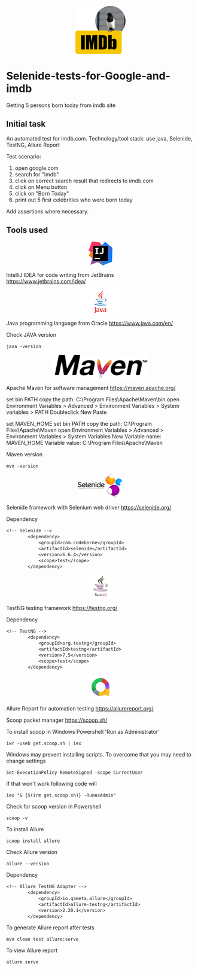 <div>
  <p align="center">
    <img src="https://github.com/mmeest/Selenide-tests-for-Google-and-imdb/blob/master/img/imdbmest.png" height="128px">
  </p>
</div>

# Selenide-tests-for-Google-and-imdb
Getting 5 persons born today from imdb site

## Initial task

An automated test for imdb.com.
Technology/tool stack: use java, Selenide, TestNG, Allure Report

Test scenario:
1) open google.com
2) search for "imdb"
3) click on correct search result that redirects to imdb.com
4) click on Menu button
5) click on "Born Today"
6) print out 5 first celebrities who were born today

Add assertions where necessary.

## Tools used

<div>
  <p align="center">
    <img src="https://github.com/mmeest/Selenide-tests-for-Google-and-imdb/blob/master/img/intellij.png" height="64px">
  </p>
</div>

IntelliJ IDEA for code writing from JetBrains
https://www.jetbrains.com/idea/

<div>
  <p align="center">
    <img src="https://github.com/mmeest/Selenide-tests-for-Google-and-imdb/blob/master/img/java.png" height="64px">
  </p>
</div>

Java programming language from Oracle
https://www.java.com/en/

Check JAVA version

```
java -version
```

<div>
  <p align="center">
    <img src="https://github.com/mmeest/Selenide-tests-for-Google-and-imdb/blob/master/img/Maven.png" height="64px">
  </p>
</div>

Apache Maven for software management
https://maven.apache.org/

set bin PATH
copy the path: C:\Program Files\Apache\Maven\bin
open Environment Variables > Advanced > Environment Variables > System variables > PATH
Doubleclick
New
Paste

set MAVEN_HOME
set bin PATH
copy the path: C:\Program Files\Apache\Maven
open Environment Variables > Advanced > Environment Variables > System Variables
New
Variable name: MAVEN_HOME
Variable value: C:\Program Files\Apache\Maven

Maven version

```
mvn -version
```

<div>
  <p align="center">
    <img src="https://github.com/mmeest/Selenide-tests-for-Google-and-imdb/blob/master/img/selenide.png" height="64px">
  </p>
</div>

Selenide framework with Selenium web driver
https://selenide.org/

Dependency

```
<!-- Selenide -->
        <dependency>
            <groupId>com.codeborne</groupId>
            <artifactId>selenide</artifactId>
            <version>6.6.4</version>
            <scope>test</scope>
        </dependency>
```

<div>
  <p align="center">
    <img src="https://github.com/mmeest/Selenide-tests-for-Google-and-imdb/blob/master/img/testng.png" height="64px">
  </p>
</div>

TestNG testing framework
https://testng.org/

Dependency

```
<!-- TestNG -->
        <dependency>
            <groupId>org.testng</groupId>
            <artifactId>testng</artifactId>
            <version>7.5</version>
            <scope>test</scope>
        </dependency>
```

<div>
  <p align="center">
    <img src="https://github.com/mmeest/Selenide-tests-for-Google-and-imdb/blob/master/img/allure.png" height="64px">
  </p>
</div>

Allure Report for automation testing
https://allurereport.org/

Scoop packet manager
https://scoop.sh/

To install scoop in Windows Powershell 'Run as Administrator'

```
iwr -useb get.scoop.sh | iex
```

Windows may prevent installing scripts. To overcome that you may need to change settings

```
Set-ExecutionPolicy RemoteSigned -scope CurrentUser
```

If that won't work following code will

```
iex "& {$(irm get.scoop.sh)} -RunAsAdmin"
```

Check for scoop version in Powershell

```
scoop -v
```

To install Allure

```
scoop install allure
```

Check Allure version

```
allure --version
```

Dependency

```
<!-- Allure TestNG Adapter -->
        <dependency>
            <groupId>io.qameta.allure</groupId>
            <artifactId>allure-testng</artifactId>
            <version>2.20.1</version>
        </dependency>
```

To generate Allure report after tests

```
mvn clean test allure:serve
```

To view Allure report

```
allure serve
```
